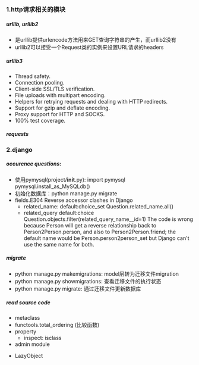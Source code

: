### 1.http请求相关的模块
##### urllib, urllib2
- 是urllib提供urlencode方法用来GET查询字符串的产生，而urllib2没有
- urllib2可以接受一个Request类的实例来设置URL请求的headers
##### urllib3
* Thread safety.
* Connection pooling.
* Client-side SSL/TLS verification.
* File uploads with multipart encoding.
* Helpers for retrying requests and dealing with HTTP redirects.
* Support for gzip and deflate encoding.
* Proxy support for HTTP and SOCKS.
* 100% test coverage.
##### requests



### 2.django
##### occurence questions:
- 使用pymysql(project/__init__.py):
      import pymysql
      pymysql.install_as_MySQLdb()
- 初始化数据库：python manage.py migrate
- fields.E304 Reverse accessor clashes in Django
  * related_name: default:choice_set Question.related_name.all()
  * related_query default:choice     Question.objects.filter(related_query_name__id=1)
        The code is wrong because Person will get a reverse relationship back to Person2Person.person, and also to Person2Person.friend; the default name would be Person.person2person_set but Django can't use the same name for both.
##### migrate
- python manage.py makemigrations: model层转为迁移文件migration
- python manage.py showmigrations: 查看迁移文件的执行状态
- python manage.py migrate: 通过迁移文件更新数据库


##### read source code
- metaclass
- functools.total_ordering (比较函数)
- property
  - inspect: isclass
- admin module
 + LazyObject
